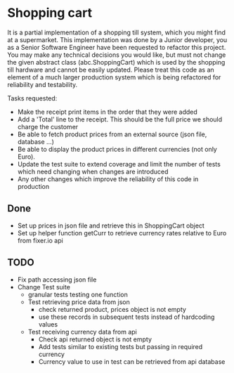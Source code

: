 # Shopping cart

It is a partial implementation of a shopping till system, which you might find at a supermarket.
This implementation was done by a Junior developer, you as a Senior Software Engineer have been requested to refactor this project.
You may make any technical decisions you would like, but must not change the given abstract class (abc.ShoppingCart) which is used by the shopping till hardware and cannot be easily updated.
Please treat this code as an element of a much larger production system which is being refactored for reliability and testability.

Tasks requested:
- Make the receipt print items in the order that they were added
- Add a 'Total' line to the receipt. This should be the full price we should charge the customer
- Be able to fetch product prices from an external source (json file, database ...)
- Be able to display the product prices in different currencies (not only Euro).
- Update the test suite to extend coverage and limit the number of tests which need changing when changes are introduced
- Any other changes which improve the reliability of this code in production

## Done
* Set up prices in json file and retrieve this in ShoppingCart object
* Set up helper function getCurr to retrieve currency rates relative to Euro from fixer.io api

## TODO
* Fix path accessing json file
* Change Test suite
  * granular tests testing one function
  * Test retrieving price data from json
    * check returned product, prices object is not empty
    * use these records in subsequent tests instead of hardcoding values
  * Test receiving currency data from api
    * Check api returned object is not empty
    * Add tests similar to existing tests but passing in required currency
    * Currency value to use in test can be retrieved from api database
  
